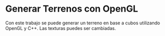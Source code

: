 # Generar Terrenos con OpenGL
Con este trabajo se puede generar un terreno en base a cubos utilizando OpenGL y C++. Las texturas puedes ser cambiadas.